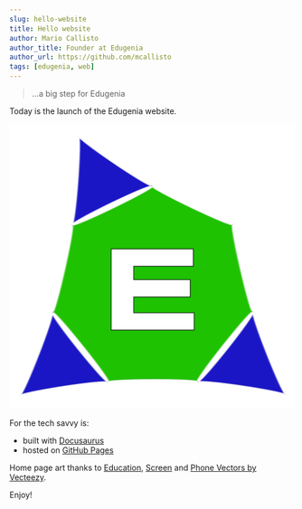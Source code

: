 ```yaml
---
slug: hello-website
title: Hello website
author: Mario Callisto
author_title: Founder at Edugenia
author_url: https://github.com/mcallisto
tags: [edugenia, web]
---
```


> ...a big step for Edugenia

Today is the launch of the Edugenia website.

![img](../static/img/logo.svg)

For the tech savvy is:
 + built with [Docusaurus](https://v2.docusaurus.io/)
 + hosted on [GitHub Pages](https://pages.github.com/)

Home page art thanks to [Education](https://www.vecteezy.com/free-vector/education), [Screen](https://www.vecteezy.com/free-vector/screen) and [Phone Vectors by Vecteezy](https://www.vecteezy.com/free-vector/phone).

Enjoy!